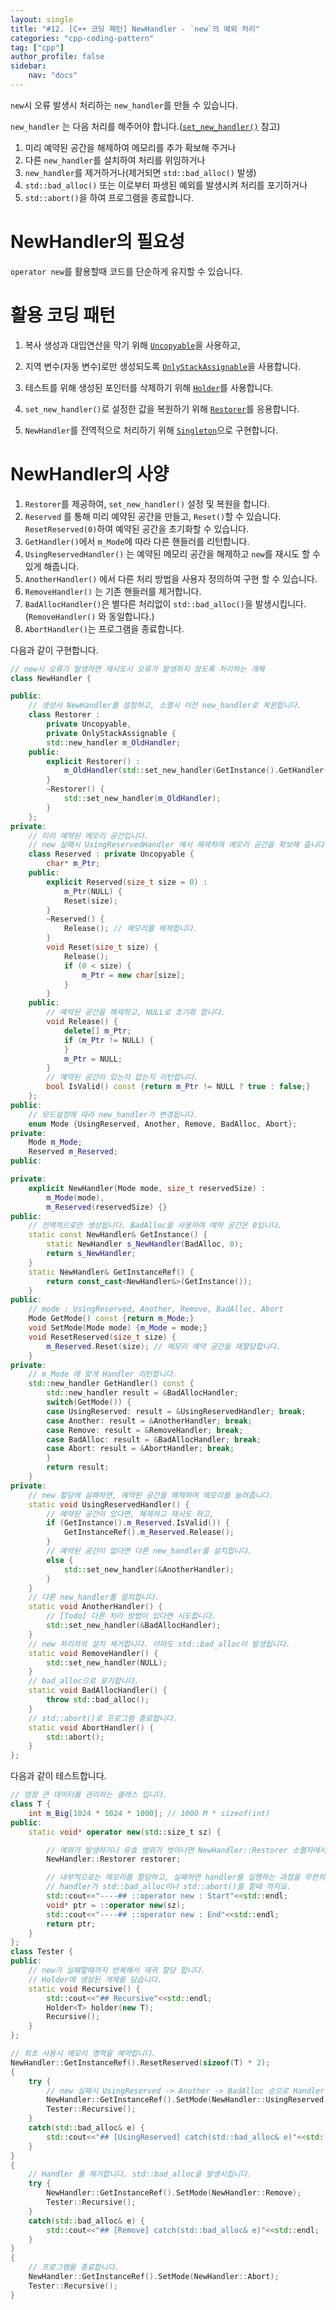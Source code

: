 ```yaml
---
layout: single
title: "#12. [C++ 코딩 패턴] NewHandler - `new`의 예외 처리"
categories: "cpp-coding-pattern"
tag: ["cpp"]
author_profile: false
sidebar: 
    nav: "docs"
---
```


`new`시 오류 발생시 처리하는 `new_handler`를 만들 수 있습니다.

`new_handler` 는 다음 처리를 해주어야 합니다.([`set_new_handler()`](https://tango1202.github.io/classic-cpp-oop/classic-cpp-oop-new-delete/#set_new_handler) 참고)

1. 미리 예약된 공간을 해제하여 메모리를 추가 확보해 주거나
2. 다른 `new_handler`를 설치하여 처리를 위임하거나
3. `new_handler`를 제거하거나(제거되면 `std::bad_alloc()` 발생)
4. `std::bad_alloc()` 또는 이로부터 파생된 예외를 발생시켜 처리를 포기하거나
5. `std::abort()`을 하여 프로그램을 종료합니다.

# NewHandler의 필요성

`operator new`를 활용할때 코드를 단순하게 유지할 수 있습니다.

# 활용 코딩 패턴

1. 복사 생성과 대입연산을 막기 위해 [`Uncopyable`](https://tango1202.github.io/cpp-coding-pattern/cpp-coding-pattern-uncopyable/)을 사용하고, 
2. 지역 변수(자동 변수)로만 생성되도록 [`OnlyStackAssignable`](https://tango1202.github.io/cpp-coding-pattern/cpp-coding-pattern-only-stack-assignable/)을 사용합니다.
3. 테스트를 위해 생성된 포인터를 삭제하기 위해 [`Holder`](https://tango1202.github.io/cpp-coding-pattern/cpp-coding-pattern-only-stack-assignable/)를 사용합니다.
4. `set_new_handler()`로 설정한 값을 복원하기 위해 [`Restorer`](https://tango1202.github.io/cpp-coding-pattern/cpp-coding-pattern-holder/#restorer---holder%EC%9D%98-%EC%9D%91%EC%9A%A9)를 응용합니다.

5. `NewHandler`를 전역적으로 처리하기 위해 [`Singleton`](https://tango1202.github.io/cpp-coding-pattern/cpp-coding-pattern-singleton/)으로 구현합니다.

# NewHandler의 사양

1. `Restorer`를 제공하여, `set_new_handler()` 설정 및 복원을 합니다.
2. `Reserved` 를 통해 미리 예약된 공간을 만들고, `Reset()`할 수 있습니다. `ResetReserved(0)`하여 예약된 공간을 초기화할 수 있습니다.
3. `GetHandler()`에서 `m_Mode`에 따라 다른 핸들러를 리턴합니다.
4. `UsingReservedHandler()` 는 예약된 메모리 공간을 해제하고 `new`를 재시도 할 수 있게 해줍니다.
5. `AnotherHandler()` 에서 다른 처리 방법을 사용자 정의하여 구현 할 수 있습니다.
6. `RemoveHandler()` 는 기존 핸들러를 제거합니다.
7. `BadAllocHandler()`은 별다른 처리없이 `std::bad_alloc()`을 발생시킵니다.(`RemoveHandler()` 와 동일합니다.)
8. `AbortHandler()`는 프로그램을 종료합니다.

다음과 같이 구현합니다.

```cpp
// new시 오류가 발생하면 재시도시 오류가 발생하지 않도록 처리하는 개체
class NewHandler {

public:
    // 생성시 NewHandler를 설정하고, 소멸시 이전 new_handler로 복원합니다.
    class Restorer : 
        private Uncopyable,
        private OnlyStackAssignable {
        std::new_handler m_OldHandler;
    public:
        explicit Restorer() : 
            m_OldHandler(std::set_new_handler(GetInstance().GetHandler())) {
        }
        ~Restorer() {
            std::set_new_handler(m_OldHandler);
        }
    };
private:
    // 미리 예약된 메모리 공간입니다. 
    // new 실패시 UsingReservedHandler 에서 해제하여 메모리 공간을 확보해 줍니다.
    class Reserved : private Uncopyable {
        char* m_Ptr;
    public:
        explicit Reserved(size_t size = 0) : 
            m_Ptr(NULL) { 
            Reset(size);          
        }
        ~Reserved() {
            Release(); // 메모리를 해제합니다.
        } 
        void Reset(size_t size) {
            Release();
            if (0 < size) {
                m_Ptr = new char[size];
            }
        }
    public:    
        // 예약된 공간을 해제하고, NULL로 초기화 합니다. 
        void Release() {
            delete[] m_Ptr; 
            if (m_Ptr != NULL) {
            }
            m_Ptr = NULL; 
        }
        // 예약된 공간이 있는지 없는지 리턴합니다.
        bool IsValid() const {return m_Ptr != NULL ? true : false;} 
    }; 
public:    
    // 모드설정에 따라 new_handler가 변경됩니다.
    enum Mode {UsingReserved, Another, Remove, BadAlloc, Abort}; 
private:      
    Mode m_Mode; 
    Reserved m_Reserved;
public:

private:
    explicit NewHandler(Mode mode, size_t reservedSize) : 
        m_Mode(mode),
        m_Reserved(reservedSize) {}
public:
    // 전역적으로만 생성됩니다. BadAlloc을 사용하며 예약 공간은 0입니다.
    static const NewHandler& GetInstance() {
        static NewHandler s_NewHandler(BadAlloc, 0);
        return s_NewHandler;
    }
    static NewHandler& GetInstanceRef() {
        return const_cast<NewHandler&>(GetInstance());
    }
public:
    // mode : UsingReserved, Another, Remove, BadAlloc, Abort
    Mode GetMode() const {return m_Mode;}
    void SetMode(Mode mode) {m_Mode = mode;} 
    void ResetReserved(size_t size) {
        m_Reserved.Reset(size); // 메모리 예약 공간을 재할당합니다. 
    }
private:    
    // m_Mode 에 맞게 Handler 리턴합니다.
    std::new_handler GetHandler() const {
        std::new_handler result = &BadAllocHandler;
        switch(GetMode()) {
        case UsingReserved: result = &UsingReservedHandler; break;
        case Another: result = &AnotherHandler; break;
        case Remove: result = &RemoveHandler; break;
        case BadAlloc: result = &BadAllocHandler; break;
        case Abort: result = &AbortHandler; break;
        }
        return result;
    }
private:            
    // new 할당에 실패하면, 예약된 공간을 해제하여 메모리를 늘려줍니다.
    static void UsingReservedHandler() {
        // 예약된 공간이 있다면, 해제하고 재시도 하고,
        if (GetInstance().m_Reserved.IsValid()) {
            GetInstanceRef().m_Reserved.Release();
        }
        // 예약된 공간이 없다면 다른 new_handler를 설치합니다.
        else {
            std::set_new_handler(&AnotherHandler);
        }
    }
    // 다른 new_handler를 설치합니다.
    static void AnotherHandler() {
        // [Todo] 다른 처리 방법이 있다면 시도합니다.
        std::set_new_handler(&BadAllocHandler);
    }
    // new 처리자의 설치 제거합니다. 아마도 std::bad_alloc이 발생됩니다.
    static void RemoveHandler() {
        std::set_new_handler(NULL);
    }
    // bad_alloc으로 포기합니다.
    static void BadAllocHandler() {
        throw std::bad_alloc();
    }
    // std::abort()로 프로그램 종료합니다.
    static void AbortHandler() {
        std::abort();
    }
};
```

다음과 같이 테스트합니다.

```cpp
// 엄청 큰 데이터를 관리하는 클래스 입니다.
class T {
    int m_Big[1024 * 1024 * 1000]; // 1000 M * sizeof(int)
public:
    static void* operator new(std::size_t sz) { 

        // 예외가 발생하거나 유효 범위가 벗어나면 NewHandler::Restorer 소멸자에서 이전 handler로 복원해 줍니다.
        NewHandler::Restorer restorer;

        // 내부적으로는 메모리를 할당하고, 실패하면 handler를 실행하는 과정을 무한히 반복합니다.
        // handler가 std::bad_alloc이나 std::abort()를 할때 까지요.
        std::cout<<"----## ::operator new : Start"<<std::endl;  
        void* ptr = ::operator new(sz); 
        std::cout<<"----## ::operator new : End"<<std::endl; 
        return ptr;
    } 
};
class Tester {
public:    
    // new가 실패할때까지 반복해서 재귀 할당 합니다.
    // Holder에 생성된 개체를 담습니다.
    static void Recursive() {
        std::cout<<"## Recursive"<<std::endl;
        Holder<T> holder(new T);
        Recursive();
    }
};

// 최초 사용시 메모리 영역을 예약합니다.
NewHandler::GetInstanceRef().ResetReserved(sizeof(T) * 2);
{
    try {
        // new 실패시 UsingReserved -> Another -> BadAlloc 순으로 Handler를 변경합니다.
        NewHandler::GetInstanceRef().SetMode(NewHandler::UsingReserved); 
        Tester::Recursive();
    }
    catch(std::bad_alloc& e) {
        std::cout<<"## [UsingReserved] catch(std::bad_alloc& e)"<<std::endl;    
    }
}
{
    // Handler 를 제거합니다. std::bad_alloc을 발생시킵니다.
    try {
        NewHandler::GetInstanceRef().SetMode(NewHandler::Remove); 
        Tester::Recursive();
    }
    catch(std::bad_alloc& e) {
        std::cout<<"## [Remove] catch(std::bad_alloc& e)"<<std::endl;    
    }
}
{
    // 프로그램을 종료합니다.
    NewHandler::GetInstanceRef().SetMode(NewHandler::Abort);  
    Tester::Recursive();
}
```


